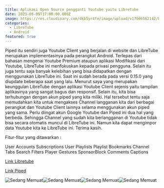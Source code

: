 ```yaml
---
title: Aplikasi Open Source pengganti Youtube yaitu Libretube
date: 2023-05-09T17:00:00.000Z
image: https://res.cloudinary.com/dkb5yr4fe/image/upload/v17066562142/banner/7.png
categories:
  - LibreTube
  - Android
featured: true
---
```


Piped itu sendiri juga Youtube Client yang berjalan di website dan LibreTube merupakan implementasinya pada perangkat Android.
Terlepas dari bahasan mengenai Youtube Premium ataupun aplikasi Modifikasi dari Youtube, LibreTube ini menfokuskan kepada privasi pengguna. Selain itu juga tentu saja banyak kelebihan yang bisa didapatkan dengan menggunakan LibreTube ini. Saat ini sudah berada pada versi 0.15.0 yang diupdate beberapa saat yang lalu.
Menurut saya yang merupakan keunggulan LibreTube dengan aplikasi Youtube Client sejenis yaitu tampilan aplikasinya yang sangat bagus dan responsif. Selain itu, kita bisa terhubungan dengan akun piped yang kita miliki. Hal tersebut tentu saja memudahkan kita untuk mengakses Channel langganan kita dari berbagai perangkat dan Youtube Client lainnya selama menggunakan akun piped yang sama.
Perlu diingat akun Google Youtube dan Piped ini dua hal yang berbeda. Sehingga Channel yang sudah kita berlangganan di Youtube tidak bisa secara otomatis muncul di LibreTube ini. Namun kita dapat mengimpor data Youtube kita ke LibreTube ini. Terima kasih.

Fitur-fitur yang ditawarkan :

User Accounts
Subscriptions
User Playlists
Playlist Bookmarks
Channel Tabs
Search Filters
Player Gestures
SponsorBlock
Comments
Captions

[Link Libretube](https://libre-tube.github.io/)

[Link Piped](https://github.com/TeamPiped/Piped)

![Sedang Memuat](/https://res.cloudinary.com/dkb5yr4fe/image/upload/v17066562142/post/7/29c451d659b8725c0f74bb8de74670b20e1ba7c0-945x2048.webp)![Sedang Memuat](/https://res.cloudinary.com/dkb5yr4fe/image/upload/v17066562142/post/7/6fc0dc0732206a8d6993b28506f26771d99cb291-640x1386.webp)![Sedang Memuat](/https://res.cloudinary.com/dkb5yr4fe/image/upload/v17066562142/post/7/7fef30dba2fbb00993a4d180e93fa3c7d2eff2e3-945x2048.webp)![Sedang Memuat](/https://res.cloudinary.com/dkb5yr4fe/image/upload/v17066562142/post/7/a718cc49fbe08f83c624217b7ab136f9d9336c3d-945x2048.webp)
